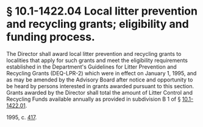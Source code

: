 # § 10.1-1422.04 Local litter prevention and recycling grants; eligibility and funding process.

<p>The Director shall award local litter prevention and recycling grants to localities that apply for such grants and meet the eligibility requirements established in the Department's Guidelines for Litter Prevention and Recycling Grants (DEQ-LPR-2) which were in effect on January 1, 1995, and as may be amended by the Advisory Board after notice and opportunity to be heard by persons interested in grants awarded pursuant to this section. Grants awarded by the Director shall total the amount of Litter Control and Recycling Funds available annually as provided in subdivision B 1 of § <a href='http://law.lis.virginia.gov/vacode/10.1-1422.01/'>10.1-1422.01</a>.</p><p>1995, c. <a href='http://lis.virginia.gov/cgi-bin/legp604.exe?951+ful+CHAP0417'>417</a>.</p>